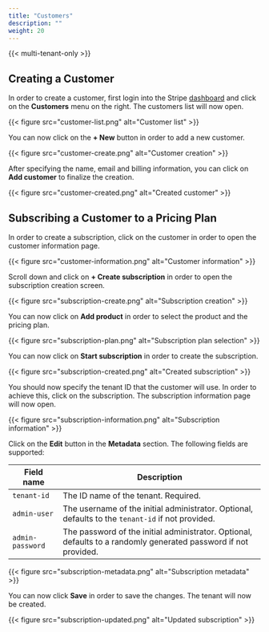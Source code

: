```yaml
---
title: "Customers"
description: ""
weight: 20
---
```


{{< multi-tenant-only >}}

## Creating a Customer

In order to create a customer, first login into the Stripe [dashboard](https://dashboard.stripe.com/) and click on the **Customers** menu on the right. The customers list will now open.

{{< figure src="customer-list.png" alt="Customer list" >}}

You can now click on the **+ New** button in order to add a new customer.

{{< figure src="customer-create.png" alt="Customer creation" >}}

After specifying the name, email and billing information, you can click on **Add customer** to finalize the creation.

{{< figure src="customer-created.png" alt="Created customer" >}}

## Subscribing a Customer to a Pricing Plan

In order to create a subscription, click on the customer in order to open the customer information page.

{{< figure src="customer-information.png" alt="Customer information" >}}

Scroll down and click on **+ Create subscription** in order to open the subscription creation screen.

{{< figure src="subscription-create.png" alt="Subscription creation" >}}

You can now click on **Add product** in order to select the product and the pricing plan.

{{< figure src="subscription-plan.png" alt="Subscription plan selection" >}}

You can now click on **Start subscription** in order to create the subscription.

{{< figure src="subscription-created.png" alt="Created subscription" >}}

You should now specify the tenant ID that the customer will use. In order to achieve this, click on the subscription. The subscription information page will now open.

{{< figure src="subscription-information.png" alt="Subscription information" >}}

Click on the **Edit** button in the **Metadata** section. The following fields are supported:

| Field name | Description |
|------|-------------|
| `tenant-id`| The ID name of the tenant. Required. |
| `admin-user` |The username of the initial administrator. Optional, defaults to the `tenant-id` if not provided. |
| `admin-password` |The password of the initial administrator. Optional, defaults to a randomly generated password if not provided. |

{{< figure src="subscription-metadata.png" alt="Subscription metadata" >}}

You can now click **Save** in order to save the changes. The tenant will now be created.

{{< figure src="subscription-updated.png" alt="Updated subscription" >}}
